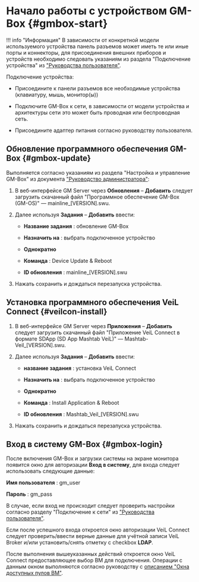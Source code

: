 # Начало работы с устройством GM-Box {#gmbox-start}

!!! info "Информация"
        В зависимости от конкретной модели используемого устройства панель разъемов может иметь те или иные порты и коннекторы, для присоединения внешних приборов и устройств необходимо следовать указаниям из раздела "Подключение устройства" из ["Руководства пользователя"](https://lk.getmobit.ru/cabinet-user/download-doc/47).

Подключение устройства:

- Присоедините к панели разъемов все необходимые устройства (клавиатуру, мышь, монитор(ы))

- Подключите GM-Box к сети, в зависимости от модели устройства и архитектуры сети это может быть проводная или беспроводная сеть.

- Присоедините адаптер питания согласно руководству пользователя.

## Обновление программного обеспечения GM-Box {#gmbox-update}

Выполняется согласно указаниям из раздела "Настройка и управление GM-Box" из документа ["Руководство администратора"](https://lk.getmobit.ru/cabinet-user/download-doc/49):

1. В веб-интерфейсе GM Server через **Обновления** – **Добавить** следует загрузить скачанный файл "Программное обеспечение GM-Box (GM-OS)" — mainline_[VERSION].swu.

1. Далее используя **Задания** – **Добавить** ввести:

    - **Название задания** : обновление GM-Box

    - **Назначить на** : выбрать подключенное устройство

    - **Однократно**

    - **Команда** : Device Update & Reboot

    - **ID обновления** : mainline_[VERSION].swu

1. Нажать сохранить и дождаться перезапуска устройства.

## Установка программного обеспечения VeiL Connect {#veilcon-install}

1. В веб-интерфейсе GM Server через **Приложения** – **Добавить** следует загрузить скачанный файл "Приложение VeiL Connect в формате SDApp (SD App Mashtab VeiL)" — Mashtab-Veil_[VERSION].swu.

1. Далее используя **Задания** – **Добавить** ввести:

    - **название задания** : установка VeiL Connect

    - **Назначить на** : выбрать подключенное устройство

    - **Однократно**

    - **Команда** : Install Application & Reboot

    - **ID обновления** : Mashtab_Veil_[VERSION].swu

1. Нажать сохранить и дождаться перезапуска устройства.

## Вход в систему GM-Box {#gmbox-login}

После включения GM-Box и загрузки системы на экране монитора появится окно для авторизации **Вход в систему**, для входа следует использовать следующие данные:

**Имя пользователя** : gm_user

**Пароль** : gm_pass

В случае, если вход не происходит следует проверить настройки согласно разделу "Подключение к сети" из ["Руководства пользователя"](https://lk.getmobit.ru/cabinet-user/download-doc/47).

Если после успешного входа откроется окно авторизации VeiL Connect следует проверить/ввести верные данные для учётной записи VeiL Broker и/или установить/снять отметку с checkbox **LDAP**.

После выполнения вышеуказанных действий откроется окно VeiL Connect предоставляющее выбор ВМ для подключения. Операции с данным окном выполняются согласно руководству с [описанием "Окна доступных пулов ВМ"](../../operator_guide/pools/).
